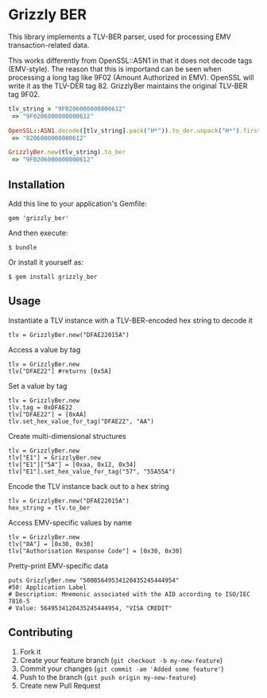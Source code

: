 # Grizzly BER

This library implements a TLV-BER parser, used for processing EMV transaction-related data.

This works differently from OpenSSL::ASN1 in that it does not decode tags (EMV-style). The reason that this is importand can be seen when processing a long tag like 9F02 (Amount Authorized in EMV). OpenSSL will write it as the TLV-DER tag 82. GrizzlyBer maintains the original TLV-BER tag 9F02.

```ruby
tlv_string = "9F0206000000000612"
 => "9F0206000000000612" 

OpenSSL::ASN1.decode([tlv_string].pack("H*")).to_der.unpack("H*").first.upcase
 => "8206000000000612" 

GrizzlyBer.new(tlv_string).to_ber
 => "9F0206000000000612" 
```


## Installation

Add this line to your application's Gemfile:

    gem 'grizzly_ber'

And then execute:

    $ bundle

Or install it yourself as:

    $ gem install grizzly_ber

## Usage

Instantiate a TLV instance with a TLV-BER-encoded hex string to decode it

    tlv = GrizzlyBer.new("DFAE22015A")

Access a value by tag

    tlv = GrizzlyBer.new
    tlv["DFAE22"] #returns [0x5A]

Set a value by tag

    tlv = GrizzlyBer.new
    tlv.tag = 0xDFAE22
    tlv["DFAE22"] = [0xAA]
    tlv.set_hex_value_for_tag("DFAE22", "AA")

Create multi-dimensional structures

    tlv = GrizzlyBer.new
    tlv["E1"] = GrizzlyBer.new
    tlv["E1"]["5A"] = [0xaa, 0x12, 0x34]
    tlv["E1"].set_hex_value_for_tag("57", "55A55A")

Encode the TLV instance back out to a hex string

    tlv = GrizzlyBer.new("DFAE22015A")
    hex_string = tlv.to_ber

Access EMV-specific values by name

    tlv = GrizzlyBer.new
    tlv["8A"] = [0x30, 0x30]
    tlv["Authorisation Response Code"] = [0x30, 0x30]

Pretty-print EMV-specific data

    puts GrizzlyBer.new "500B5649534120435245444954"
    #50: Application Label
    # Description: Mnemonic associated with the AID according to ISO/IEC 7816-5
    # Value: 5649534120435245444954, "VISA CREDIT"

  
## Contributing

1. Fork it
2. Create your feature branch (`git checkout -b my-new-feature`)
3. Commit your changes (`git commit -am 'Added some feature'`)
4. Push to the branch (`git push origin my-new-feature`)
5. Create new Pull Request
